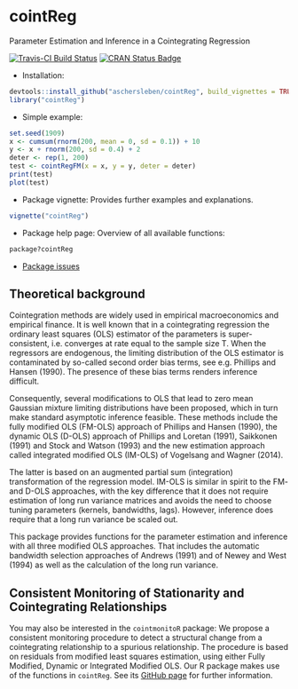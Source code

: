 # cointReg

Parameter Estimation and Inference in a Cointegrating Regression

[![Travis-CI Build Status](https://travis-ci.org/aschersleben/cointReg.svg?branch=master)](https://travis-ci.org/aschersleben/cointReg)
[![CRAN Status Badge](http://www.r-pkg.org/badges/version/cointReg)](https://cran.r-project.org/web/packages/cointReg)

* Installation:
```r
devtools::install_github("aschersleben/cointReg", build_vignettes = TRUE)
library("cointReg")
```

* Simple example:
```r
set.seed(1909)
x <- cumsum(rnorm(200, mean = 0, sd = 0.1)) + 10
y <- x + rnorm(200, sd = 0.4) + 2
deter <- rep(1, 200)
test <- cointRegFM(x = x, y = y, deter = deter)
print(test)
plot(test)
```

* Package vignette: Provides further examples and explanations.
```r
vignette("cointReg")
```

* Package help page: Overview of all available functions:
```r
package?cointReg
```

* [Package issues](https://github.com/aschersleben/cointReg/issues)



## Theoretical background

Cointegration methods are widely used in empirical macroeconomics and empirical finance. It is well known that in a cointegrating regression the ordinary least squares (OLS) estimator of the parameters is super-consistent, i.e. converges at rate equal to the sample size T. When the regressors are endogenous, the limiting distribution of the OLS estimator is contaminated by so-called second order bias terms, see e.g. Phillips and Hansen (1990). The presence of these bias terms renders inference difficult.

Consequently, several modifications to OLS that lead to zero mean Gaussian mixture limiting distributions have been proposed, which in turn make standard asymptotic inference feasible. These methods include the fully modified OLS (FM-OLS) approach of Phillips and Hansen (1990), the dynamic OLS (D-OLS) approach of Phillips and Loretan (1991), Saikkonen (1991) and Stock and Watson (1993) and the new estimation approach called integrated modified OLS (IM-OLS) of Vogelsang and Wagner (2014).

The latter is based on an augmented partial sum (integration) transformation of the regression model. IM-OLS is similar in spirit to the FM- and D-OLS approaches, with the key difference that it does not require estimation of long run variance matrices and avoids the need to choose tuning parameters (kernels, bandwidths, lags). However, inference does require that a long run variance be scaled out.

This package provides functions for the parameter estimation and inference with all three modified OLS approaches. That includes the automatic bandwidth selection approaches of Andrews (1991) and of Newey and West (1994) as well as the calculation of the long run variance.



## Consistent Monitoring of Stationarity and Cointegrating Relationships

You may also be interested in the `cointmonitoR` package: We propose a consistent monitoring procedure to detect a structural change from a cointegrating relationship to a spurious relationship. The procedure is based on residuals from modified least squares estimation, using either Fully Modified, Dynamic or Integrated Modified OLS. Our R package makes use of the functions in `cointReg`. See its [GitHub page](https://github.com/aschersleben/cointmonitoR) for further information.
